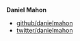 
**Daniel Mahon**

+ [github/danielmahon](https://github.com/danielmahon)
+ [twitter/danielmahon](http://twitter.com/danielmahon)
